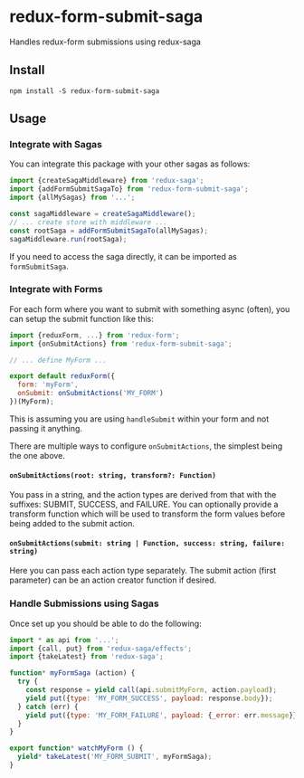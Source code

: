 # redux-form-submit-saga

Handles redux-form submissions using redux-saga

## Install

```
npm install -S redux-form-submit-saga
```

## Usage

### Integrate with Sagas

You can integrate this package with your other sagas as follows:

```js
import {createSagaMiddleware} from 'redux-saga';
import {addFormSubmitSagaTo} from 'redux-form-submit-saga';
import {allMySagas} from '...';

const sagaMiddleware = createSagaMiddleware();
// ... create store with middleware ...
const rootSaga = addFormSubmitSagaTo(allMySagas);
sagaMiddleware.run(rootSaga);
```

If you need to access the saga directly, it can be imported as `formSubmitSaga`.

### Integrate with Forms

For each form where you want to submit with something async (often), you can setup the submit function like this:

```js
import {reduxForm, ...} from 'redux-form';
import {onSubmitActions} from 'redux-form-submit-saga';

// ... define MyForm ...

export default reduxForm({
  form: 'myForm',
  onSubmit: onSubmitActions('MY_FORM')
})(MyForm);
```

This is assuming you are using `handleSubmit` within your form and not passing it anything.

There are multiple ways to configure `onSubmitActions`, the simplest being the one above.

#### `onSubmitActions(root: string, transform?: Function)`

You pass in a string, and the action types are derived from that with the suffixes: SUBMIT, SUCCESS, and FAILURE. You can optionally provide a transform function which will be used to transform the form values before being added to the submit action.

#### `onSubmitActions(submit: string | Function, success: string, failure: string)`

Here you can pass each action type separately. The submit action (first parameter) can be an action creator function if desired.

### Handle Submissions using Sagas

Once set up you should be able to do the following:

```js
import * as api from '...';
import {call, put} from 'redux-saga/effects';
import {takeLatest} from 'redux-saga';

function* myFormSaga (action) {
  try {
    const response = yield call(api.submitMyForm, action.payload);
    yield put({type: 'MY_FORM_SUCCESS', payload: response.body});
  } catch (err) {
    yield put({type: 'MY_FORM_FAILURE', payload: {_error: err.message}});
  }
}

export function* watchMyForm () {
  yield* takeLatest('MY_FORM_SUBMIT', myFormSaga);
}
```
